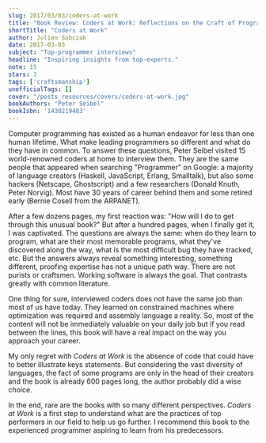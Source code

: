 ```yaml
---
slug: 2017/03/03/coders-at-work
title: "Book Review: Coders at Work: Reflections on the Craft of Programming"
shortTitle: "Coders at Work"
author: Julien Sobczak
date: 2017-03-03
subject: "Top-programmer interviews"
headline: "Inspiring insights from top-experts."
note: 15
stars: 3
tags: ['craftsmanship']
unofficialTags: []
cover: "/posts_resources/covers/coders-at-work.jpg"
bookAuthors: "Peter Seibel"
bookIsbn: '1430219483'
---
```




Computer programming has existed as a human endeavor for less than one human lifetime. What make leading programmers so different and what do they have in common. To answer these questions, Peter Seibel visited 15 world-renowned coders at home to interview them. They are the same people that appeared when searching "Programmer" on Google: a majority of language creators (Haskell, JavaScript, Erlang, Smalltalk), but also some hackers (Netscape, Ghostscript) and a few researchers (Donald Knuth, Peter Norvig). Most have 30 years of career behind them and some retired early (Bernie Cosell from the ARPANET).

After a few dozens pages, my first reaction was: "How will I do to get through this unusual book?" But after a hundred pages, when I finally get it, I was captivated. The questions are always the same: when do they learn to program, what are their most memorable programs, what they've discovered along the way, what is the most difficult bug they have tracked, etc. But the answers always reveal something interesting, something different, proofing expertise has not a unique path way. There are not purists or craftsmen. Working software is always the goal. That contrasts greatly with common literature.

One thing for sure, interviewed coders does not have the same job than most of us have today. They learned on constrained machines where optimization was required and assembly language a reality. So, most of the content will not be immediately valuable on your daily job but if you read between the lines, this book will have a real impact on the way you approach your career.

My only regret with *Coders at Work* is the absence of code that could have to better illustrate keys statements. But considering the vast diversity of languages, the fact of some programs are only in the head of their creators and the book is already 600 pages long, the author probably did a wise choice.

In the end, rare are the books with so many different perspectives. *Coders at Work* is a first step to understand what are the practices of top performers in our field to help us go further. I recommend this book to the experienced programmer aspiring to learn from his predecessors.

